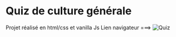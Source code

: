 # Quiz de culture générale 
Projet réalisé en html/css et vanilla Js 
Lien navigateur ===>
![Quiz](https://user-images.githubusercontent.com/111232852/195856415-dc22a457-9149-472e-bb34-6ef1948dea2a.png)
